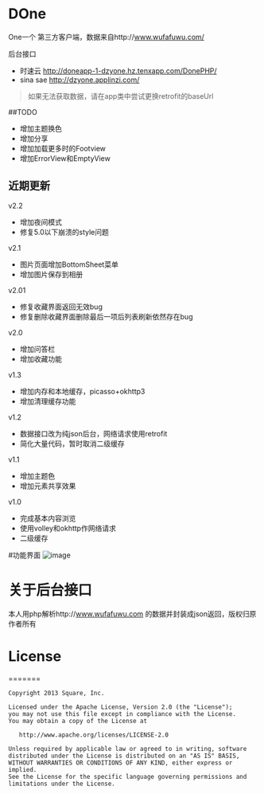 # DOne
One一个 第三方客户端，数据来自http://www.wufafuwu.com/

后台接口
* 时速云  http://doneapp-1-dzyone.hz.tenxapp.com/DonePHP/
* sina sae http://dzyone.applinzi.com/

> 如果无法获取数据，请在app类中尝试更换retrofit的baseUrl


##TODO
* 增加主题换色
* 增加分享
* 增加加载更多时的Footview
* 增加ErrorView和EmptyView

## 近期更新
v2.2 
* 增加夜间模式
* 修复5.0以下崩溃的style问题

v2.1
* 图片页面增加BottomSheet菜单
* 增加图片保存到相册


v2.01
* 修复收藏界面返回无效bug
* 修复删除收藏界面删除最后一项后列表刷新依然存在bug

v2.0
* 增加问答栏
* 增加收藏功能

v1.3
* 增加内存和本地缓存，picasso+okhttp3
* 增加清理缓存功能

v1.2
 * 数据接口改为纯json后台，网络请求使用retrofit
 * 简化大量代码，暂时取消二级缓存
 
v1.1
 * 增加主题色
 * 增加元素共享效果
 
v1.0
* 完成基本内容浏览
* 使用volley和okhttp作网络请求
* 二级缓存

#功能界面
![image](https://github.com/dzysghr/DOne/blob/master/demopic/demo.gif)

# 关于后台接口
本人用php解析http://www.wufafuwu.com 的数据并封装成json返回，版权归原作者所有


# License
=======

    Copyright 2013 Square, Inc.

    Licensed under the Apache License, Version 2.0 (the "License");
    you may not use this file except in compliance with the License.
    You may obtain a copy of the License at

       http://www.apache.org/licenses/LICENSE-2.0

    Unless required by applicable law or agreed to in writing, software
    distributed under the License is distributed on an "AS IS" BASIS,
    WITHOUT WARRANTIES OR CONDITIONS OF ANY KIND, either express or implied.
    See the License for the specific language governing permissions and
    limitations under the License.
